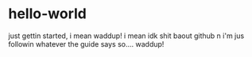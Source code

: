 # hello-world
just gettin started, i mean waddup!
i mean idk shit baout github n i'm jus followin whatever the guide says so.... waddup!
